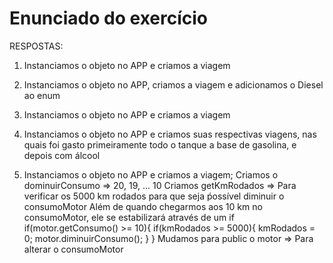 # Enunciado do exercício

RESPOSTAS:

1) Instanciamos o objeto no APP e criamos a viagem
   
2) Instanciamos o objeto no APP, criamos a viagem e adicionamos o Diesel ao enum

3) Instanciamos o objeto no APP e criamos a viagem

4) Instanciamos o objeto no APP e criamos suas respectivas viagens, nas quais foi gasto primeiramente todo o tanque a
base de gasolina, e depois com álcool 
   
5) Instanciamos o objeto no APP e criamos a viagem;
   Criamos o dominuirConsumo => 20, 19, ... 10
   Criamos getKmRodados => Para verificar os 5000 km rodados para que seja ṕossível diminuir o consumoMotor
   Além de quando chegarmos aos 10 km no consumoMotor, ele se estabilizará através de um if
                           if(motor.getConsumo() >= 10){
                              if(kmRodados >= 5000){
                                 kmRodados = 0;
                                 motor.diminuirConsumo();
                              }
                           }
   Mudamos para public o motor => Para alterar o consumoMotor 
